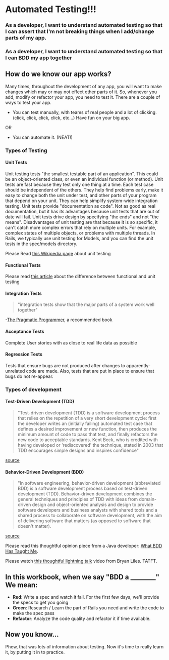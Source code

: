 # Automated Testing!!!

### As a developer, I want to understand automated testing so that I can assert that I'm not breaking things when I add/change parts of my app.

### As a developer, I want to understand automated testing so that I can BDD my app together

## How do we know our app works?

Many times, throughout the development of any app, you will want to make changes which may or may not effect other parts of it. So, whenever you add, modify or refactor your app, you need to test it. There are a couple of ways to test your app.

  - You can test manually, with teams of real people and a lot of clicking. (click, click, click, click, etc...) Have fun on your big app.

  OR

  - You can automate it. (NEAT!)



### Types of Testing
#### Unit Tests

Unit testing tests "the smallest testable part of an application". This could be an object-oriented class, or even an individual function (or method). Unit tests are fast because they test only one thing at a time. Each test case should be independent of the others. They help find problems early, make it easy to change both the unit under test, and other parts of your program that depend on your unit. They can help simplify system-wide integration testing. Unit tests provide "documentation as code". Not as good as real documentation, but it has its advantages because unit tests that are out of date will fail. Unit tests drive design by specifying "the ends" and not "the means". Disadvantages of unit testing are that because it is so specific, it can't catch more complex errors that rely on multiple units. For example, complex states of multiple objects, or problems with multiple threads. In Rails, we typically use unit testing for Models, and you can find the unit tests in the spec/models directory.

Please Read [this Wikipedia page](http://en.wikipedia.org/wiki/Unit_testing) about unit testing

#### Functional Tests

Please read [this article](http://www.softwaretestingtricks.com/2007/01/unit-testing-versus-functional-tests.html) about the difference between functional and unit testing

#### Integration Tests

> "integration tests show that the major parts of a system work well together"

-[The Pragmatic Programmer](http://pragprog.com/the-pragmatic-programmer), a recommended book

#### Acceptance Tests

Complete User stories with as close to real life data as possible

#### Regression Tests

Tests that ensure bugs are not produced after changes to apparently-unrelated code are made. Also, tests that are put in place to ensure that bugs do not re-appear.

### Types of development
#### Test-Driven Development (TDD)

>"Test-driven development (TDD) is a software development process that relies on the repetition of a very short development cycle: first the developer writes an (initially failing) automated test case that defines a desired improvement or new function, then produces the minimum amount of code to pass that test, and finally refactors the new code to acceptable standards. Kent Beck, who is credited with having developed or 'rediscovered' the technique, stated in 2003 that TDD encourages simple designs and inspires confidence"

[source](http://en.wikipedia.org/wiki/Test-driven_development )

#### Behavior-Driven Development (BDD)
>"In software engineering, behavior-driven development (abbreviated BDD) is a software development process based on test-driven development (TDD). Behavior-driven development combines the general techniques and principles of TDD with ideas from domain-driven design and object-oriented analysis and design to provide software developers and business analysts with shared tools and a shared process to collaborate on software development, with the aim of delivering software that matters (as opposed to software that doesn't matter).

[source](http://en.wikipedia.org/wiki/Behavior_driven_development)

Please read this thoughtful opinion piece from a Java developer: [What BDD Has Taught Me](http://hadihariri.com/2012/04/11/what-bdd-has-taught-me/).

Please watch [this thoughtful lightning talk](http://www.youtube.com/watch?v=LfmAzLAKKoc&t=22s) video from Bryan Liles. TATFT.

## In this workbook, when we say "BDD a ________" We mean:

- **Red**: Write a spec and watch it fail. For the first few days, we'll provide the specs to get you going
- **Green**: Research / Learn the part of Rails you need and write the code to make the spec pass
- **Refactor**: Analyze the code quality and refactor it if time available.

## Now you know...
Phew, that was lots of information about testing. Now it's time to really learn it, by putting it in to practice.
